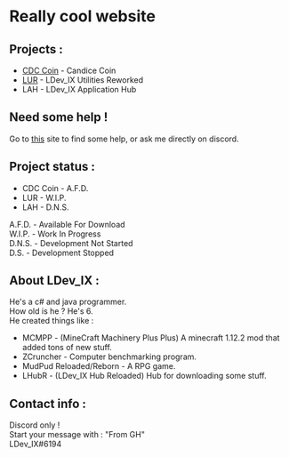 # Really cool website <br>

## Projects : <br>
- [CDC Coin](https://ldev-ix.github.io/subsites/cdc) - Candice Coin <br>
- [LUR](https://ldev-ix.github.io/subsites/lur) - LDev_IX Utilities Reworked <br>
- LAH - LDev_IX Application Hub <br>

## Need some help ! <br>
Go to [this](https://ldev-ix.github.io/subsites/help) site to find some help, or ask me directly on discord. <br>

## Project status : <br>
- CDC Coin - A.F.D. <br>
- LUR - W.I.P. <br>
- LAH - D.N.S. <br>


A.F.D. - Available For Download <br>
W.I.P. - Work In Progress <br>
D.N.S. - Development Not Started <br>
D.S. - Development Stopped <br>

## About LDev_IX : <br>
He's a c# and java programmer. <br>
How old is he ? He's 6. <br>
He created things like : <br>
- MCMPP - (MineCraft Machinery Plus Plus) A minecraft 1.12.2 mod that added tons of new stuff. <br>
- ZCruncher - Computer benchmarking program. <br>
- MudPud Reloaded/Reborn - A RPG game. <br>
- LHubR - (LDev_IX Hub Reloaded) Hub for downloading some stuff. <br>

## Contact info : <br>
Discord only ! <br>
Start your message with : "From GH" <br>
LDev_IX#6194 <br>
